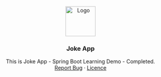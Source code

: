 <!-- PROJECT LOGO -->
<br />
<p align="center">
  <a href="https://www.hexon.systems">
    <img src="https://drive.google.com/uc?export=view&id=1VW_snZah4vCOCHqMzWhHDGlEyBPBAMf3" alt="Logo" width="80" height="80">
  </a>

<h3 align="center">Joke App</h3>

  <p align="center">
    This is Joke App - Spring Boot Learning Demo - Completed.
    <br />  
    <a href="https://github.com/KDVan/Joke-app/issues">Report Bug</a>
    ·
    <a href="https://github.com/KDVan/Joke-app/blob/main/LICENSE">Licence</a>
  </p>

